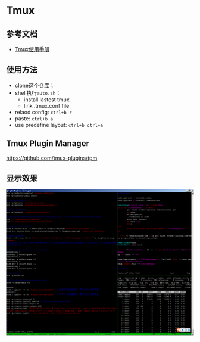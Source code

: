 # Tmux

## 参考文档

* [Tmux使用手册](http://louiszhai.github.io/2017/09/30/tmux/)

## 使用方法

* clone这个仓库；
* shell执行`auto.sh`：
  * install lastest tmux
  * link .tmux.conf file
* relaod config: `ctrl+b r`
* paste: `ctrl+b a`
* use predefine layout: `ctrl+b ctrl+a`

## Tmux Plugin Manager

https://github.com/tmux-plugins/tpm

## 显示效果

![img/tmux.png](img/tmux.png)
